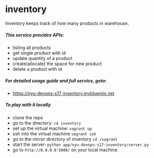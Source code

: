 # inventory
Inventory keeps track of how many products in warehouse.

##### This service provides APIs:
- listing all products
- get single product with id
- update quantity of a product
- create(allocate) the space for new product
- delete a product with id

##### For detailed usage guide and full service, goto:
-  https://nyu-devops-s17-inventory.mybluemix.net

##### To play with it locally
- clone the repo
- go to the directory: ```cd inventory```
- set up the virtual machine: ```vagrant up```
- ssh into the virtual machine ```vagrant ssh```
- go to the mirror directory of inventory ```cd /vagrant```
- start the server: ```python app/nyu-devops-s17-inventory/server.py```
- go to ```http://0.0.0.0:5000/``` on your local machine.

